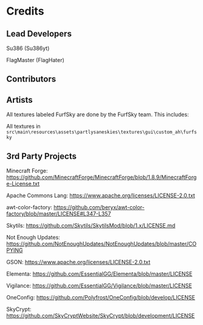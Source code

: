 # Credits

## Lead Developers

Su386 (Su386yt)

FlagMaster (FlagHater)

## Contributors

## Artists

All textures labeled FurfSky are done by the FurfSky team. This includes:

All textures in ``src\main\resources\assets\partlysaneskies\textures\gui\custom_ah\furfsky``

## 3rd Party Projects

Minecraft Forge: https://github.com/MinecraftForge/MinecraftForge/blob/1.8.9/MinecraftForge-License.txt

Apache Commons Lang: https://www.apache.org/licenses/LICENSE-2.0.txt

awt-color-factory: https://github.com/beryx/awt-color-factory/blob/master/LICENSE#L347-L357

Skytils: https://github.com/Skytils/SkytilsMod/blob/1.x/LICENSE.md

Not Enough Updates: https://github.com/NotEnoughUpdates/NotEnoughUpdates/blob/master/COPYING

GSON: https://www.apache.org/licenses/LICENSE-2.0.txt

Elementa: https://github.com/EssentialGG/Elementa/blob/master/LICENSE

Vigilance: https://github.com/EssentialGG/Vigilance/blob/master/LICENSE

OneConfig: https://github.com/Polyfrost/OneConfig/blob/develop/LICENSE

SkyCrypt: https://github.com/SkyCryptWebsite/SkyCrypt/blob/development/LICENSE
